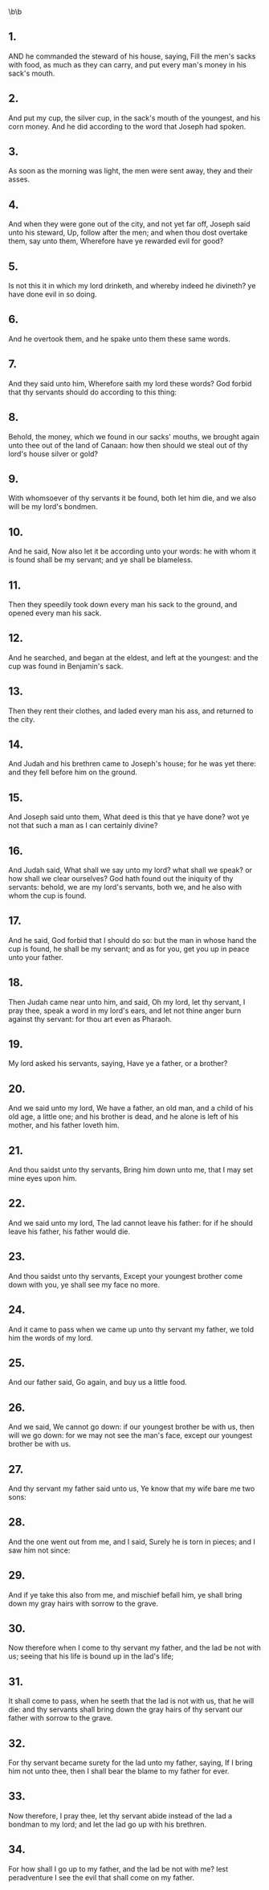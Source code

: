 \b\b
## 1.
AND he commanded the steward of his house, saying, Fill the men's sacks with food, as much as they can carry, and put every man's money in his sack's mouth.
## 2.
And put my cup, the silver cup, in the sack's mouth of the youngest, and his corn money.  And he did according to the word that Joseph had spoken.
## 3.
As soon as the morning was light, the men were sent away, they and their asses.
## 4.
And when they were gone out of the city, and not yet far off, Joseph said unto his steward, Up, follow after the men; and when thou dost overtake them, say unto them, Wherefore have ye rewarded evil for good?
## 5.
Is not this it in which my lord drinketh, and whereby indeed he divineth?  ye have done evil in so doing.
## 6.
And he overtook them, and he spake unto them these same words.
## 7.
And they said unto him, Wherefore saith my lord these words?  God forbid that thy servants should do according to this thing:
## 8.
Behold, the money, which we found in our sacks' mouths, we brought again unto thee out of the land of Canaan: how then should we steal out of thy lord's house silver or gold?
## 9.
With whomsoever of thy servants it be found, both let him die, and we also will be my lord's bondmen.
## 10.
And he said, Now also let it be according unto your words: he with whom it is found shall be my servant; and ye shall be blameless.
## 11.
Then they speedily took down every man his sack to the ground, and opened every man his sack.
## 12.
And he searched, and began at the eldest, and left at the youngest: and the cup was found in Benjamin's sack.
## 13.
Then they rent their clothes, and laded every man his ass, and returned to the city.
## 14.
And Judah and his brethren came to Joseph's house; for he was yet there: and they fell before him on the ground.
## 15.
And Joseph said unto them, What deed is this that ye have done?  wot ye not that such a man as I can certainly divine?
## 16.
And Judah said, What shall we say unto my lord?  what shall we speak? or how shall we clear ourselves?  God hath found out the iniquity of thy servants: behold, we are my lord's servants, both we, and he also with whom the cup is found.
## 17.
And he said, God forbid that I should do so: but the man in whose hand the cup is found, he shall be my servant; and as for you, get you up in peace unto your father.
## 18.
Then Judah came near unto him, and said, Oh my lord, let thy servant, I pray thee, speak a word in my lord's ears, and let not thine anger burn against thy servant: for thou art even as Pharaoh.
## 19.
My lord asked his servants, saying, Have ye a father, or a brother?
## 20.
And we said unto my lord, We have a father, an old man, and a child of his old age, a little one; and his brother is dead, and he alone is left of his mother, and his father loveth him.
## 21.
And thou saidst unto thy servants, Bring him down unto me, that I may set mine eyes upon him.
## 22.
And we said unto my lord, The lad cannot leave his father: for if he should leave his father, his father would die.
## 23.
And thou saidst unto thy servants, Except your youngest brother come down with you, ye shall see my face no more.
## 24.
And it came to pass when we came up unto thy servant my father, we told him the words of my lord.
## 25.
And our father said, Go again, and buy us a little food.
## 26.
And we said, We cannot go down: if our youngest brother be with us, then will we go down: for we may not see the man's face, except our youngest brother be with us.
## 27.
And thy servant my father said unto us, Ye know that my wife bare me two sons:
## 28.
And the one went out from me, and I said, Surely he is torn in pieces; and I saw him not since:
## 29.
And if ye take this also from me, and mischief befall him, ye shall bring down my gray hairs with sorrow to the grave.
## 30.
Now therefore when I come to thy servant my father, and the lad be not with us; seeing that his life is bound up in the lad's life;
## 31.
It shall come to pass, when he seeth that the lad is not with us, that he will die: and thy servants shall bring down the gray hairs of thy servant our father with sorrow to the grave.
## 32.
For thy servant became surety for the lad unto my father, saying, If I bring him not unto thee, then I shall bear the blame to my father for ever.
## 33.
Now therefore, I pray thee, let thy servant abide instead of the lad a bondman to my lord; and let the lad go up with his brethren.
## 34.
For how shall I go up to my father, and the lad be not with me?  lest peradventure I see the evil that shall come on my father.
